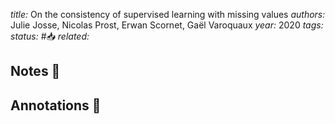 *title:* On the consistency of supervised learning with missing values
*authors:* Julie Josse, Nicolas Prost, Erwan Scornet, Gaël Varoquaux
*year:* 2020
*tags:* 
*status:* #📥
*related:*

## Notes 📍

## Annotations 📖